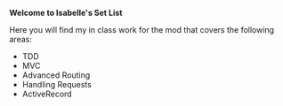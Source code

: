 **Welcome to Isabelle's Set List**

Here you will find my in class work for the mod that covers the following areas:
  - TDD
  - MVC
  - Advanced Routing
  - Handling Requests
  - ActiveRecord